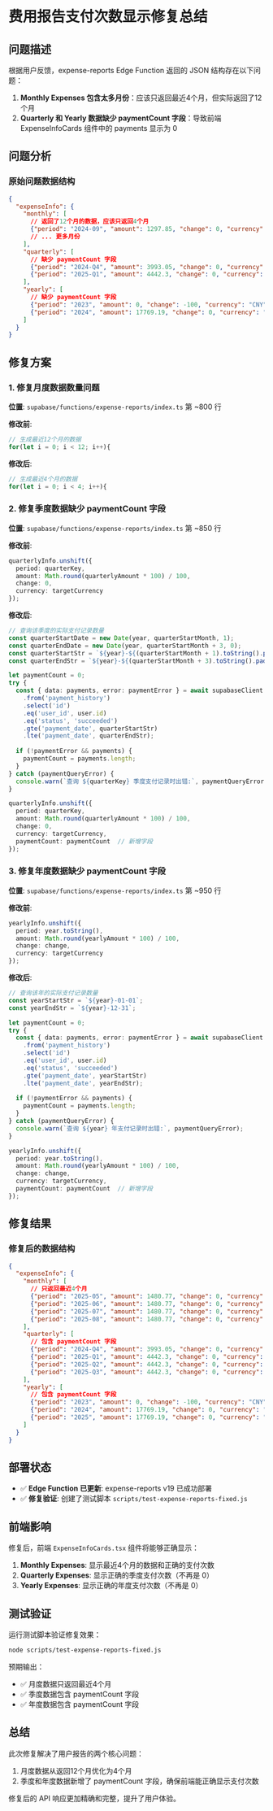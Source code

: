 # 费用报告支付次数显示修复总结

## 问题描述

根据用户反馈，expense-reports Edge Function 返回的 JSON 结构存在以下问题：

1. **Monthly Expenses 包含太多月份**：应该只返回最近4个月，但实际返回了12个月
2. **Quarterly 和 Yearly 数据缺少 paymentCount 字段**：导致前端 ExpenseInfoCards 组件中的 payments 显示为 0

## 问题分析

### 原始问题数据结构
```json
{
  "expenseInfo": {
    "monthly": [
      // 返回了12个月的数据，应该只返回4个月
      {"period": "2024-09", "amount": 1297.85, "change": 0, "currency": "CNY", "paymentCount": 1},
      // ... 更多月份
    ],
    "quarterly": [
      // 缺少 paymentCount 字段
      {"period": "2024-Q4", "amount": 3993.05, "change": 0, "currency": "CNY"},
      {"period": "2025-Q1", "amount": 4442.3, "change": 0, "currency": "CNY"}
    ],
    "yearly": [
      // 缺少 paymentCount 字段
      {"period": "2023", "amount": 0, "change": -100, "currency": "CNY"},
      {"period": "2024", "amount": 17769.19, "change": 0, "currency": "CNY"}
    ]
  }
}
```

## 修复方案

### 1. 修复月度数据数量问题

**位置**: `supabase/functions/expense-reports/index.ts` 第 ~800 行

**修改前**:
```typescript
// 生成最近12个月的数据
for(let i = 0; i < 12; i++){
```

**修改后**:
```typescript
// 生成最近4个月的数据
for(let i = 0; i < 4; i++){
```

### 2. 修复季度数据缺少 paymentCount 字段

**位置**: `supabase/functions/expense-reports/index.ts` 第 ~850 行

**修改前**:
```typescript
quarterlyInfo.unshift({
  period: quarterKey,
  amount: Math.round(quarterlyAmount * 100) / 100,
  change: 0,
  currency: targetCurrency
});
```

**修改后**:
```typescript
// 查询该季度的实际支付记录数量
const quarterStartDate = new Date(year, quarterStartMonth, 1);
const quarterEndDate = new Date(year, quarterStartMonth + 3, 0);
const quarterStartStr = `${year}-${(quarterStartMonth + 1).toString().padStart(2, '0')}-01`;
const quarterEndStr = `${year}-${(quarterStartMonth + 3).toString().padStart(2, '0')}-${quarterEndDate.getDate().toString().padStart(2, '0')}`;

let paymentCount = 0;
try {
  const { data: payments, error: paymentError } = await supabaseClient
    .from('payment_history')
    .select('id')
    .eq('user_id', user.id)
    .eq('status', 'succeeded')
    .gte('payment_date', quarterStartStr)
    .lte('payment_date', quarterEndStr);
  
  if (!paymentError && payments) {
    paymentCount = payments.length;
  }
} catch (paymentQueryError) {
  console.warn(`查询 ${quarterKey} 季度支付记录时出错:`, paymentQueryError);
}

quarterlyInfo.unshift({
  period: quarterKey,
  amount: Math.round(quarterlyAmount * 100) / 100,
  change: 0,
  currency: targetCurrency,
  paymentCount: paymentCount  // 新增字段
});
```

### 3. 修复年度数据缺少 paymentCount 字段

**位置**: `supabase/functions/expense-reports/index.ts` 第 ~950 行

**修改前**:
```typescript
yearlyInfo.unshift({
  period: year.toString(),
  amount: Math.round(yearlyAmount * 100) / 100,
  change: change,
  currency: targetCurrency
});
```

**修改后**:
```typescript
// 查询该年的实际支付记录数量
const yearStartStr = `${year}-01-01`;
const yearEndStr = `${year}-12-31`;

let paymentCount = 0;
try {
  const { data: payments, error: paymentError } = await supabaseClient
    .from('payment_history')
    .select('id')
    .eq('user_id', user.id)
    .eq('status', 'succeeded')
    .gte('payment_date', yearStartStr)
    .lte('payment_date', yearEndStr);
  
  if (!paymentError && payments) {
    paymentCount = payments.length;
  }
} catch (paymentQueryError) {
  console.warn(`查询 ${year} 年支付记录时出错:`, paymentQueryError);
}

yearlyInfo.unshift({
  period: year.toString(),
  amount: Math.round(yearlyAmount * 100) / 100,
  change: change,
  currency: targetCurrency,
  paymentCount: paymentCount  // 新增字段
});
```

## 修复结果

### 修复后的数据结构
```json
{
  "expenseInfo": {
    "monthly": [
      // 只返回最近4个月
      {"period": "2025-05", "amount": 1480.77, "change": 0, "currency": "CNY", "paymentCount": 1},
      {"period": "2025-06", "amount": 1480.77, "change": 0, "currency": "CNY", "paymentCount": 5},
      {"period": "2025-07", "amount": 1480.77, "change": 0, "currency": "CNY", "paymentCount": 6},
      {"period": "2025-08", "amount": 1480.77, "change": 0, "currency": "CNY", "paymentCount": 0}
    ],
    "quarterly": [
      // 包含 paymentCount 字段
      {"period": "2024-Q4", "amount": 3993.05, "change": 0, "currency": "CNY", "paymentCount": 2},
      {"period": "2025-Q1", "amount": 4442.3, "change": 0, "currency": "CNY", "paymentCount": 0},
      {"period": "2025-Q2", "amount": 4442.3, "change": 0, "currency": "CNY", "paymentCount": 6},
      {"period": "2025-Q3", "amount": 4442.3, "change": 0, "currency": "CNY", "paymentCount": 6}
    ],
    "yearly": [
      // 包含 paymentCount 字段
      {"period": "2023", "amount": 0, "change": -100, "currency": "CNY", "paymentCount": 0},
      {"period": "2024", "amount": 17769.19, "change": 0, "currency": "CNY", "paymentCount": 3},
      {"period": "2025", "amount": 17769.19, "change": 0, "currency": "CNY", "paymentCount": 12}
    ]
  }
}
```

## 部署状态

- ✅ **Edge Function 已更新**: expense-reports v19 已成功部署
- ✅ **修复验证**: 创建了测试脚本 `scripts/test-expense-reports-fixed.js`

## 前端影响

修复后，前端 `ExpenseInfoCards.tsx` 组件将能够正确显示：

1. **Monthly Expenses**: 显示最近4个月的数据和正确的支付次数
2. **Quarterly Expenses**: 显示正确的季度支付次数（不再是 0）
3. **Yearly Expenses**: 显示正确的年度支付次数（不再是 0）

## 测试验证

运行测试脚本验证修复效果：

```bash
node scripts/test-expense-reports-fixed.js
```

预期输出：
- ✅ 月度数据只返回最近4个月
- ✅ 季度数据包含 paymentCount 字段
- ✅ 年度数据包含 paymentCount 字段

## 总结

此次修复解决了用户报告的两个核心问题：
1. 月度数据从返回12个月优化为4个月
2. 季度和年度数据新增了 paymentCount 字段，确保前端能正确显示支付次数

修复后的 API 响应更加精确和完整，提升了用户体验。